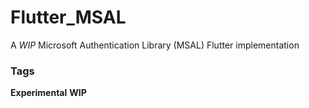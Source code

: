 # Flutter_MSAL
A *WIP* Microsoft Authentication Library (MSAL) Flutter implementation

### Tags
**Experimental** **WIP**
